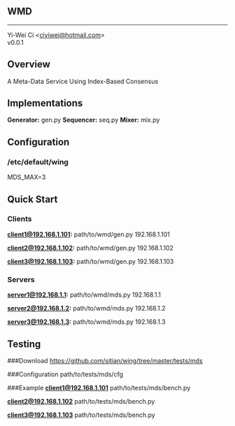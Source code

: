 WMD
---
---
Yi-Wei Ci &lt;ciyiwei@hotmail.com&gt;  
v0.0.1

Overview
--------
A Meta-Data Service Using Index-Based Consensus


Implementations
---------------
**Generator:**	gen.py
**Sequencer:**	seq.py
**Mixer:**	mix.py

Configuration
-------------
### /etc/default/wing
MDS_MAX=3

Quick Start
-----------
### Clients
**client1@192.168.1.101:**
path/to/wmd/gen.py 192.168.1.101

**client2@192.168.1.102:**
path/to/wmd/gen.py 192.168.1.102

**client3@192.168.1.103:**
path/to/wmd/gen.py 192.168.1.103

### Servers
**server1@192.168.1.1:**
path/to/wmd/mds.py 192.168.1.1

**server2@192.168.1.2:**
path/to/wmd/mds.py 192.168.1.2

**server3@192.168.1.3:**
path/to/wmd/mds.py 192.168.1.3

Testing
-------
###Download
<https://github.com/sitian/wing/tree/master/tests/mds>

###Configuration
path/to/tests/mds/cfg

###Example
**client1@192.168.1.101**
path/to/tests/mds/bench.py

**client2@192.168.1.102**
path/to/tests/mds/bench.py

**client3@192.168.1.103**
path/to/tests/mds/bench.py
